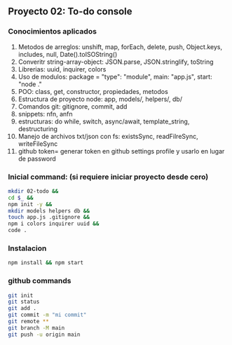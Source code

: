 ## Proyecto 02: To-do console

### Conocimientos aplicados

1. Metodos de arreglos: unshift, map, forEach, delete, push, Object.keys, includes, null, Date().toISOString()
2. Converitr string-array-object: JSON.parse, JSON.stringlify, toString
3. Librerias: uuid, inquirer, colors
4. Uso de modulos: package = "type": "module", main: "app.js", start: "node ."
5. POO: class, get, constructor, propiedades, metodos
6. Estructura de proyecto node: app, models/, helpers/, db/
7. Comandos git: gitignore, commit, add
8. snippets: nfn, anfn
9. estructuras: do while, switch, async/await, template_string, destructuring
10. Manejo de archivos txt/json con fs: existsSync, readFilreSync, writeFileSync
11. github token= generar token en github settings profile y usarlo en lugar de password

### Inicial command: (si requiere iniciar proyecto desde cero)

```sh
mkdir 02-todo &&
cd $_ &&
npm init -y &&
mkdir models helpers db &&
touch app.js .gitignore &&
npm i colors inquirer uuid &&
code .
```

### Instalacion

```sh
npm install && npm start
```

### github commands

```sh
git init
git status
git add .
git commit -m "mi commit"
git remote **
git branch -M main
git push -u origin main
```
